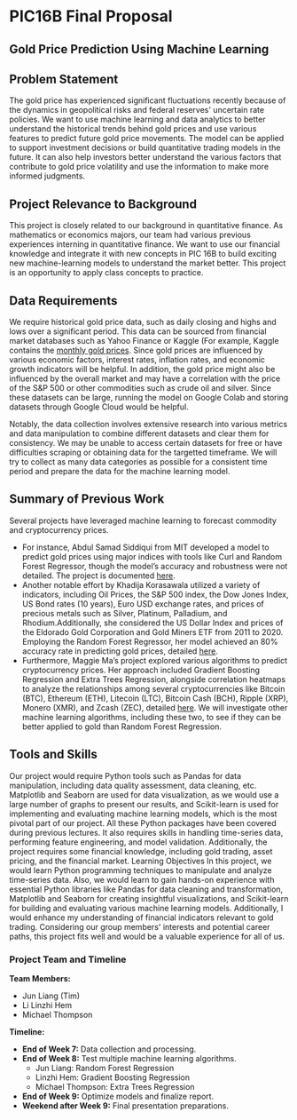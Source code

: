 # PIC16B Final Proposal

## Gold Price Prediction Using Machine Learning


## Problem Statement
The gold price has experienced significant fluctuations recently because of the dynamics in geopolitical risks and federal reserves' uncertain rate policies. We want to use machine learning and data analytics to better understand the historical trends behind gold prices and use various features to predict future gold price movements. The model can be applied to support investment decisions or build quantitative trading models in the future. It can also help investors better understand the various factors that contribute to gold price volatility and use the information to make more informed judgments. 


## Project Relevance to Background
This project is closely related to our background in quantitative finance. As mathematics or economics majors, our team had various previous experiences interning in quantitative finance. We want to use our financial knowledge and integrate it with new concepts in PIC 16B to build exciting new machine-learning models to understand the market better. This project is an opportunity to apply class concepts to practice. 


## Data Requirements
We require historical gold price data, such as daily closing and highs and lows over a significant period. This data can be sourced from financial market databases such as Yahoo Finance or Kaggle (For example, Kaggle contains the [monthly gold prices](https://www.kaggle.com/datasets/nhiyen/monthly-gold-price). Since gold prices are influenced by various economic factors, interest rates, inflation rates, and economic growth indicators will be helpful. In addition, the gold price might also be influenced by the overall market and may have a correlation with the price of the S&P 500 or other commodities such as crude oil and silver. Since these datasets can be large, running the model on Google Colab and storing datasets through Google Cloud would be helpful. 


Notably, the data collection involves extensive research into various metrics and data manipulation to combine different datasets and clear them for consistency. We may be unable to access certain datasets for free or have difficulties scraping or obtaining data for the targetted timeframe. We will try to collect as many data categories as possible for a consistent time period and prepare the data for the machine learning model. 


## Summary of Previous Work
Several projects have leveraged machine learning to forecast commodity and cryptocurrency prices. 
- For instance, Abdul Samad Siddiqui from MIT developed a model to predict gold prices using major indices with tools like Curl and Random Forest Regressor, though the model’s accuracy and robustness were not detailed. The project is documented [here](https://github.com/samadpls/GoldPredictAPI/blob/main/README.md).
- Another notable effort by Khadija Korasawala utilized a variety of indicators, including Oil Prices, the S&P 500 index, the Dow Jones Index, US Bond rates (10 years), Euro USD exchange rates, and prices of precious metals such as Silver, Platinum, Palladium, and Rhodium.Additionally, she considered the US Dollar Index and prices of the Eldorado Gold Corporation and Gold Miners ETF from 2011 to 2020. Employing the Random Forest Regressor, her model achieved an 80% accuracy rate in predicting gold prices, detailed [here](https://github.com/4khadija/Gold-Price-Prediction).
- Furthermore, Maggie Ma’s project explored various algorithms to predict cryptocurrency prices. Her approach included Gradient Boosting Regression and Extra Trees Regression, alongside correlation heatmaps to analyze the relationships among several cryptocurrencies like Bitcoin (BTC), Ethereum (ETH), Litecoin (LTC), Bitcoin Cash (BCH), Ripple (XRP), Monero (XMR), and Zcash (ZEC), detailed [here](https://github.com/jieyima/Cryptocurrency_Investment_Analysis_and_Modeling).
We will investigate other machine learning algorithms, including these two, to see if they can be better applied to gold than Random Forest Regression.


## Tools and Skills
Our project would require Python tools such as Pandas for data manipulation, including data quality assessment, data cleaning, etc. Matplotlib and Seaborn are used for data visualization, as we would use a large number of graphs to present our results, and Scikit-learn is used for implementing and evaluating machine learning models, which is the most pivotal part of our project. All these Python packages have been covered during previous lectures. It also requires skills in handling time-series data, performing feature engineering, and model validation. Additionally, the project requires some financial knowledge, including gold trading, asset pricing, and the financial market. 
Learning Objectives
In this project, we would learn Python programming techniques to manipulate and analyze time-series data. Also, we would learn to gain hands-on experience with essential Python libraries like Pandas for data cleaning and transformation, Matplotlib and Seaborn for creating insightful visualizations, and Scikit-learn for building and evaluating various machine learning models. Additionally, I would enhance my understanding of financial indicators relevant to gold trading. Considering our group members' interests and potential career paths, this project fits well and would be a valuable experience for all of us.


### Project Team and Timeline
**Team Members:**
- Jun Liang (Tim)
- Li Linzhi Hem
- Michael Thompson

**Timeline:**
- **End of Week 7:** Data collection and processing.
- **End of Week 8:** Test multiple machine learning algorithms.
  - Jun Liang: Random Forest Regression
  - Linzhi Hem: Gradient Boosting Regression
  - Michael Thompson: Extra Trees Regression
- **End of Week 9:** Optimize models and finalize report.
- **Weekend after Week 9:** Final presentation preparations.


